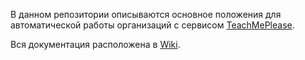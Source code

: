 В данном репозитории описываются основное положения для автоматической работы организаций с
сервисом [TeachMePlease](http://teachmeplease.com/).

Вся документация расположена в [Wiki](https://github.com/TeachMePleaseCorp/xml/wiki).
